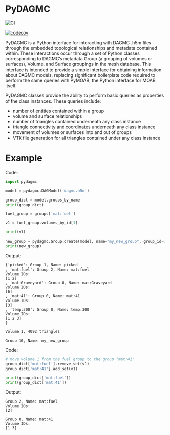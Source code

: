# PyDAGMC

[![CI](https://github.com/svalinn/pydagmc/actions/workflows/ci.yml/badge.svg)](https://github.com/svalinn/pydagmc/actions/workflows/ci.yml)

[![codecov](https://codecov.io/github/svalinn/pydagmc/branch/main/graph/badge.svg?token=TONI94VBED)](https://codecov.io/github/svalinn/pydagmc)

PyDAGMC is a Python interface for interacting with DAGMC .h5m files through the embedded topological relationships and metadata contained within. These interactions occur through a set of Python classes corresponding to DAGMC’s metadata Group (a grouping of volumes or surfaces), Volume, and Surface groupings in the mesh database. This interface is intended to provide a simple interface for obtaining information about DAGMC models, replacing significant boilerplate code required to perform the same queries with PyMOAB, the Python interface for MOAB itself.

PyDAGMC classes provide the ability to perform basic queries as properties of the class instances. These queries include:

- number of entities contained within a group
- volume and surface relationships
- number of triangles contained underneath any class instance
- triangle connectivity and coordinates underneath any class instance
- movement of volumes or surfaces into and out of groups
- VTK file generation for all triangles contained under any class instance


# Example

Code:

```python
import pydagmc

model = pydagmc.DAGModel('dagmc.h5m')

group_dict = model.groups_by_name
print(group_dict)

fuel_group = groups['mat:fuel']

v1 = fuel_group.volumes_by_id[1]

print(v1)

new_group = pydagmc.Group.create(model, name="my_new_group", group_id=10)
print(new_group)

```
Output:

```shell
{'picked': Group 1, Name: picked
, 'mat:fuel': Group 2, Name: mat:fuel
Volume IDs:
[1 2]
, 'mat:Graveyard': Group 0, Name: mat:Graveyard
Volume IDs:
[6]
, 'mat:41': Group 0, Name: mat:41
Volume IDs:
[3]
, 'temp:300': Group 0, Name: temp:300
Volume IDs:
[1 2 3]
}

Volume 1, 4092 triangles

Group 10, Name: my_new_group
```

Code:

```python
# move volume 1 from the fuel group to the group "mat:41"
group_dict['mat:fuel'].remove_set(v1)
group_dict['mat:41'].add_set(v1)

print(group_dict['mat:fuel'])
print(group_dict['mat:41'])
```

Output:

```shell
Group 2, Name: mat:fuel
Volume IDs:
[2]

Group 0, Name: mat:41
Volume IDs:
[1 3]
```